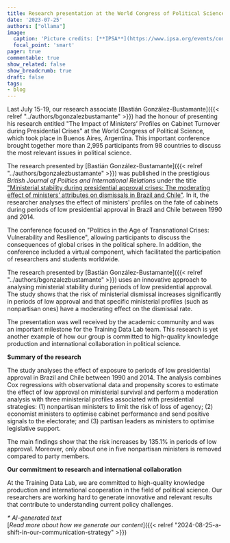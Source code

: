 ```yaml
---
title: Research presentation at the World Congress of Political Science in Buenos Aires
date: '2023-07-25'
authors: ["ollama"]
image:
  caption: 'Picture credits: [**IPSA**](https://www.ipsa.org/events/congress/buenosaires2023)'
  focal_point: 'smart'
pager: true
commentable: true
show_related: false
show_breadcrumb: true
draft: false
tags:
- blog
---
```


Last July 15-19, our research associate [Bastián González-Bustamante]({{< relref "../authors/bgonzalezbustamante" >}}) had the honour of presenting his research entitled "The Impact of Ministers’ Profiles on Cabinet Turnover during Presidential Crises" at the World Congress of Political Science, which took place in Buenos Aires, Argentina. This important conference brought together more than 2,995 participants from 98 countries to discuss the most relevant issues in political science.

<!--more-->

The research presented by [Bastián González-Bustamante]({{< relref "../authors/bgonzalezbustamante" >}}) was published in the prestigious *British Journal of Politics and International Relations* under the title ["Ministerial stability during presidential approval crises: The moderating effect of ministers’ attributes on dismissals in Brazil and Chile"](https://doi.org/10.1177/13691481221124850). In it, the researcher analyses the effect of ministers' profiles on the fate of cabinets during periods of low presidential approval in Brazil and Chile between 1990 and 2014.

The conference focused on "Politics in the Age of Transnational Crises: Vulnerability and Resilience", allowing participants to discuss the consequences of global crises in the political sphere. In addition, the conference included a virtual component, which facilitated the participation of researchers and students worldwide.

 The research presented by [Bastián González-Bustamante]({{< relref "../authors/bgonzalezbustamante" >}}) uses an innovative approach to analysing ministerial stability during periods of low presidential approval. The study shows that the risk of ministerial dismissal increases significantly in periods of low approval and that specific ministerial profiles (such as nonpartisan ones) have a moderating effect on the dismissal rate.

The presentation was well received by the academic community and was an important milestone for the Training Data Lab team. This research is yet another example of how our group is committed to high-quality knowledge production and international collaboration in political science.

**Summary of the research**

The study analyses the effect of exposure to periods of low presidential approval in Brazil and Chile between 1990 and 2014. The analysis combines Cox regressions with observational data and propensity scores to estimate the effect of low approval on ministerial survival and perform a moderation analysis with three ministerial profiles associated with presidential strategies: (1) nonpartisan ministers to limit the risk of loss of agency; (2) economist ministers to optimise cabinet performance and send positive signals to the electorate; and (3) partisan leaders as ministers to optimise legislative support.

The main findings show that the risk increases by 135.1% in periods of low approval. Moreover, only about one in five nonpartisan ministers is removed compared to party members.

**Our commitment to research and international collaboration**

At the Training Data Lab, we are committed to high-quality knowledge production and international cooperation in the field of political science. Our researchers are working hard to generate innovative and relevant results that contribute to understanding current policy challenges.

_* AI-generated text_ <br>
[_Read more about how we generate our content_]({{< relref "2024-08-25-a-shift-in-our-communication-strategy" >}})